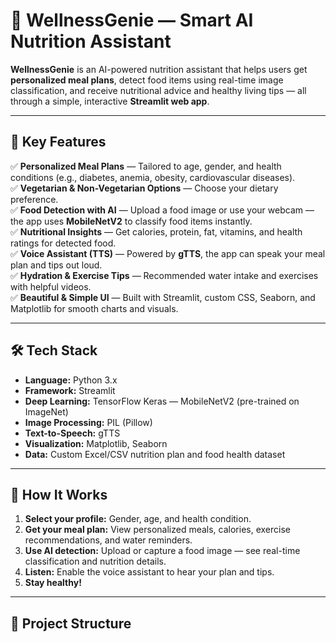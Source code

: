 # 🥗 WellnessGenie — Smart AI Nutrition Assistant

**WellnessGenie** is an AI-powered nutrition assistant that helps users get **personalized meal plans**, detect food items using real-time image classification, and receive nutritional advice and healthy living tips — all through a simple, interactive **Streamlit web app**.

---

## 🚀 **Key Features**

✅ **Personalized Meal Plans** — Tailored to age, gender, and health conditions (e.g., diabetes, anemia, obesity, cardiovascular diseases).  
✅ **Vegetarian & Non-Vegetarian Options** — Choose your dietary preference.  
✅ **Food Detection with AI** — Upload a food image or use your webcam — the app uses **MobileNetV2** to classify food items instantly.  
✅ **Nutritional Insights** — Get calories, protein, fat, vitamins, and health ratings for detected food.  
✅ **Voice Assistant (TTS)** — Powered by **gTTS**, the app can speak your meal plan and tips out loud.  
✅ **Hydration & Exercise Tips** — Recommended water intake and exercises with helpful videos.  
✅ **Beautiful & Simple UI** — Built with Streamlit, custom CSS, Seaborn, and Matplotlib for smooth charts and visuals.

---

## 🛠️ **Tech Stack**

- **Language:** Python 3.x  
- **Framework:** Streamlit  
- **Deep Learning:** TensorFlow Keras — MobileNetV2 (pre-trained on ImageNet)  
- **Image Processing:** PIL (Pillow)  
- **Text-to-Speech:** gTTS  
- **Visualization:** Matplotlib, Seaborn  
- **Data:** Custom Excel/CSV nutrition plan and food health dataset

---

## 📸 **How It Works**

1. **Select your profile:** Gender, age, and health condition.  
2. **Get your meal plan:** View personalized meals, calories, exercise recommendations, and water reminders.  
3. **Use AI detection:** Upload or capture a food image — see real-time classification and nutrition details.  
4. **Listen:** Enable the voice assistant to hear your plan and tips.  
5. **Stay healthy!**

---

## 📂 **Project Structure**

